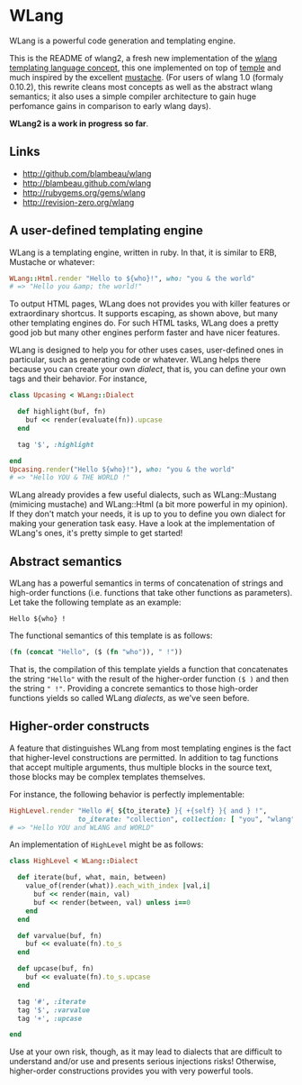 # WLang

WLang is a powerful code generation and templating engine.

This is the README of wlang2, a fresh new implementation of the [wlang templating language concept](http://revision-zero.org/wlang), this one implemented on top of [temple](https://github.com/judofyr/temple) and much inspired by the excellent [mustache](http://mustache.github.com/). (For users of wlang 1.0 (formaly 0.10.2), this rewrite cleans most concepts as well as the abstract wlang semantics; it also uses a simple compiler architecture to gain huge perfomance gains in comparison to early wlang days).

**WLang2 is a work in progress so far**.

## Links

* http://github.com/blambeau/wlang
* http://blambeau.github.com/wlang
* http://rubygems.org/gems/wlang
* http://revision-zero.org/wlang

## A user-defined templating engine

WLang is a templating engine, written in ruby. In that, it is similar to ERB, Mustache or whatever:

```ruby
WLang::Html.render "Hello to ${who}!", who: "you & the world"
# => "Hello you &amp; the world!"
```

To output HTML pages, WLang does not provides you with killer features or extraordinary shortcus. It supports escaping, as shown above, but many other templating engines do. For such HTML tasks, WLang does a pretty good job but many other engines perform faster and have nicer features.

WLang is designed to help you for other uses cases, user-defined ones in particular, such as generating code or whatever. WLang helps there because you can create your own _dialect_, that is, you can define your own tags and their behavior. For instance,

```ruby
class Upcasing < WLang::Dialect

  def highlight(buf, fn)
    buf << render(evaluate(fn)).upcase
  end

  tag '$', :highlight

end
Upcasing.render("Hello ${who}!"), who: "you & the world"
# => "Hello YOU & THE WORLD !"
```

WLang already provides a few useful dialects, such as WLang::Mustang (mimicing mustache) and WLang::Html (a bit more powerful in my opinion). If they don't match your needs, it is up to you to define you own dialect for making your generation task easy. Have a look at the implementation of WLang's ones, it's pretty simple to get started!

## Abstract semantics

WLang has a powerful semantics in terms of concatenation of strings and high-order functions (i.e. functions that take other functions as parameters). Let take the following template as an example:

```
Hello ${who} !
```

The functional semantics of this template is as follows:

```clojure
(fn (concat "Hello", ($ (fn "who")), " !"))
```

That is, the compilation of this template yields a function that concatenates the
string `"Hello"` with the result of the higher-order function `($ )` and then the
string `" !"`. Providing a concrete semantics to those high-order functions yields 
so called WLang _dialects_, as we've seen before.

## Higher-order constructs

A feature that distinguishes WLang from most templating engines is the fact that higher-level constructions are permitted. In addition to tag functions that accept multiple arguments, thus multiple blocks in the source text, those blocks may be complex templates themselves.

For instance, the following behavior is perfectly implementable:

```ruby
HighLevel.render "Hello #{ ${to_iterate} }{ +{self} }{ and } !",
                 to_iterate: "collection", collection: [ "you", "wlang", "world" ]
# => "Hello YOU and WLANG and WORLD"
```

An implementation of `HighLevel` might be as follows:

```ruby
class HighLevel < WLang::Dialect

  def iterate(buf, what, main, between)
    value_of(render(what)).each_with_index |val,i|
      buf << render(main, val)
      buf << render(between, val) unless i==0
    end
  end

  def varvalue(buf, fn)
    buf << evaluate(fn).to_s
  end

  def upcase(buf, fn)
    buf << evaluate(fn).to_s.upcase
  end

  tag '#', :iterate
  tag '$', :varvalue
  tag '+', :upcase

end
```

Use at your own risk, though, as it may lead to dialects that are difficult to understand and/or use and presents serious injections risks! Otherwise, higher-order constructions provides you with very powerful tools.